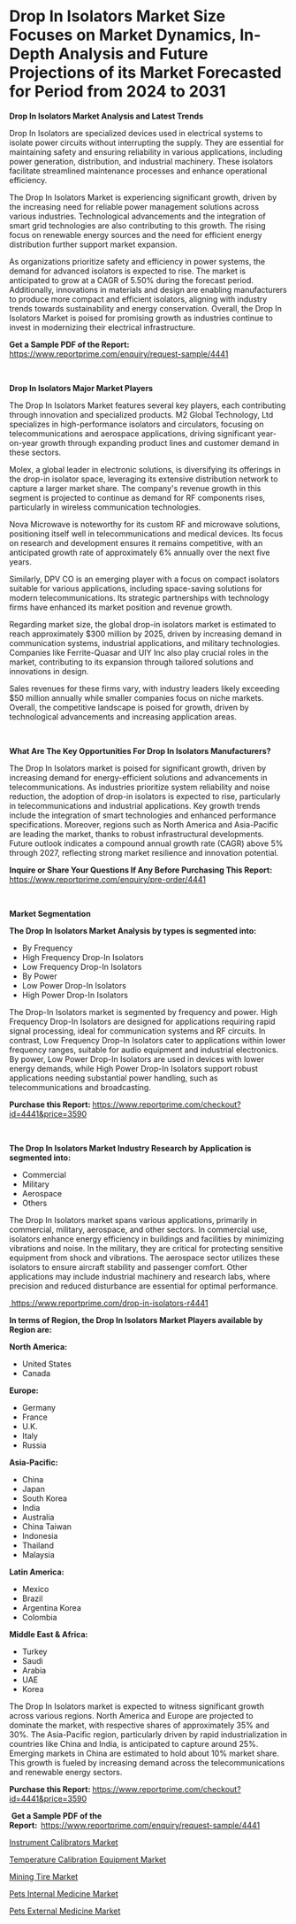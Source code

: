 <p><h1>Drop In Isolators Market Size Focuses on Market Dynamics, In-Depth Analysis and Future Projections of its Market Forecasted for Period from 2024 to 2031</h1></p><p><strong>Drop In Isolators Market Analysis and Latest Trends</strong></p>
<p><p>Drop In Isolators are specialized devices used in electrical systems to isolate power circuits without interrupting the supply. They are essential for maintaining safety and ensuring reliability in various applications, including power generation, distribution, and industrial machinery. These isolators facilitate streamlined maintenance processes and enhance operational efficiency.</p><p>The Drop In Isolators Market is experiencing significant growth, driven by the increasing need for reliable power management solutions across various industries. Technological advancements and the integration of smart grid technologies are also contributing to this growth. The rising focus on renewable energy sources and the need for efficient energy distribution further support market expansion.</p><p>As organizations prioritize safety and efficiency in power systems, the demand for advanced isolators is expected to rise. The market is anticipated to grow at a CAGR of 5.50% during the forecast period. Additionally, innovations in materials and design are enabling manufacturers to produce more compact and efficient isolators, aligning with industry trends towards sustainability and energy conservation. Overall, the Drop In Isolators Market is poised for promising growth as industries continue to invest in modernizing their electrical infrastructure.</p></p>
<p><strong>Get a Sample PDF of the Report:&nbsp;</strong> <a href="https://www.reportprime.com/enquiry/request-sample/4441">https://www.reportprime.com/enquiry/request-sample/4441</a></p>
<p>&nbsp;</p>
<p><strong>Drop In Isolators Major Market Players</strong></p>
<p><p>The Drop In Isolators Market features several key players, each contributing through innovation and specialized products. M2 Global Technology, Ltd specializes in high-performance isolators and circulators, focusing on telecommunications and aerospace applications, driving significant year-on-year growth through expanding product lines and customer demand in these sectors. </p><p>Molex, a global leader in electronic solutions, is diversifying its offerings in the drop-in isolator space, leveraging its extensive distribution network to capture a larger market share. The company's revenue growth in this segment is projected to continue as demand for RF components rises, particularly in wireless communication technologies.</p><p>Nova Microwave is noteworthy for its custom RF and microwave solutions, positioning itself well in telecommunications and medical devices. Its focus on research and development ensures it remains competitive, with an anticipated growth rate of approximately 6% annually over the next five years.</p><p>Similarly, DPV CO is an emerging player with a focus on compact isolators suitable for various applications, including space-saving solutions for modern telecommunications. Its strategic partnerships with technology firms have enhanced its market position and revenue growth.</p><p>Regarding market size, the global drop-in isolators market is estimated to reach approximately $300 million by 2025, driven by increasing demand in communication systems, industrial applications, and military technologies. Companies like Ferrite-Quasar and UIY Inc also play crucial roles in the market, contributing to its expansion through tailored solutions and innovations in design.</p><p>Sales revenues for these firms vary, with industry leaders likely exceeding $50 million annually while smaller companies focus on niche markets. Overall, the competitive landscape is poised for growth, driven by technological advancements and increasing application areas.</p></p>
<p>&nbsp;</p>
<p><strong>What Are The Key Opportunities For Drop In Isolators Manufacturers?</strong></p>
<p><p>The Drop In Isolators market is poised for significant growth, driven by increasing demand for energy-efficient solutions and advancements in telecommunications. As industries prioritize system reliability and noise reduction, the adoption of drop-in isolators is expected to rise, particularly in telecommunications and industrial applications. Key growth trends include the integration of smart technologies and enhanced performance specifications. Moreover, regions such as North America and Asia-Pacific are leading the market, thanks to robust infrastructural developments. Future outlook indicates a compound annual growth rate (CAGR) above 5% through 2027, reflecting strong market resilience and innovation potential.</p></p>
<p><strong>Inquire or Share Your Questions If Any Before Purchasing This Report:</strong> <a href="https://www.reportprime.com/enquiry/pre-order/4441">https://www.reportprime.com/enquiry/pre-order/4441</a></p>
<p>&nbsp;</p>
<p><strong>Market Segmentation</strong></p>
<p><strong>The Drop In Isolators Market Analysis by types is segmented into:</strong></p>
<p><ul><li>By Frequency</li><li>High Frequency Drop-In Isolators</li><li>Low Frequency Drop-In Isolators</li><li>By Power</li><li>Low Power Drop-In Isolators</li><li>High Power Drop-In Isolators</li></ul></p>
<p><p>The Drop-In Isolators market is segmented by frequency and power. High Frequency Drop-In Isolators are designed for applications requiring rapid signal processing, ideal for communication systems and RF circuits. In contrast, Low Frequency Drop-In Isolators cater to applications within lower frequency ranges, suitable for audio equipment and industrial electronics. By power, Low Power Drop-In Isolators are used in devices with lower energy demands, while High Power Drop-In Isolators support robust applications needing substantial power handling, such as telecommunications and broadcasting.</p></p>
<p><strong>Purchase this Report:&nbsp;</strong><a href="https://www.reportprime.com/checkout?id=4441&price=3590">https://www.reportprime.com/checkout?id=4441&price=3590</a></p>
<p>&nbsp;</p>
<p><strong>The Drop In Isolators Market Industry Research by Application is segmented into:</strong></p>
<p><ul><li>Commercial</li><li>Military</li><li>Aerospace</li><li>Others</li></ul></p>
<p><p>The Drop In Isolators market spans various applications, primarily in commercial, military, aerospace, and other sectors. In commercial use, isolators enhance energy efficiency in buildings and facilities by minimizing vibrations and noise. In the military, they are critical for protecting sensitive equipment from shock and vibrations. The aerospace sector utilizes these isolators to ensure aircraft stability and passenger comfort. Other applications may include industrial machinery and research labs, where precision and reduced disturbance are essential for optimal performance.</p></p>
<p><a href="https://www.reportprime.com/drop-in-isolators-r4441">&nbsp;https://www.reportprime.com/drop-in-isolators-r4441</a></p>
<p><strong>In terms of Region, the Drop In Isolators Market Players available by Region are:</strong></p>
<p>
    <p> <strong> North America: </strong>
        <ul>
            <li>United States</li>
            <li>Canada</li>
        </ul>
        </p> 
    <p> <strong> Europe: </strong>
        <ul>
            <li>Germany</li>
            <li>France</li>
            <li>U.K.</li>
            <li>Italy</li>
            <li>Russia</li>
        </ul>
        </p> 
    <p> <strong> Asia-Pacific: </strong>
        <ul>
            <li>China</li>
            <li>Japan</li>
            <li>South Korea</li>
            <li>India</li>
            <li>Australia</li>
            <li>China Taiwan</li>
            <li>Indonesia</li>
            <li>Thailand</li>
            <li>Malaysia</li>
        </ul>
        </p> 
    <p> <strong> Latin America: </strong>
        <ul>
            <li>Mexico</li>
            <li>Brazil</li>
            <li>Argentina Korea</li>
            <li>Colombia</li>
        </ul>
        </p> 
    <p> <strong> Middle East & Africa: </strong>
        <ul>
            <li>Turkey</li>
            <li>Saudi</li>
            <li>Arabia</li>
            <li>UAE</li>
            <li>Korea</li>
        </ul>
    </p>
    </p>
<p><p>The Drop In Isolators market is expected to witness significant growth across various regions. North America and Europe are projected to dominate the market, with respective shares of approximately 35% and 30%. The Asia-Pacific region, particularly driven by rapid industrialization in countries like China and India, is anticipated to capture around 25%. Emerging markets in China are estimated to hold about 10% market share. This growth is fueled by increasing demand across the telecommunications and renewable energy sectors.</p></p>
<p><strong>Purchase this Report: </strong><a href="https://www.reportprime.com/checkout?id=4441&price=3590">https://www.reportprime.com/checkout?id=4441&price=3590</a></p>
<p>&nbsp;<strong>Get a Sample PDF of the Report:&nbsp;&nbsp;</strong><a href="https://www.reportprime.com/enquiry/request-sample/4441">https://www.reportprime.com/enquiry/request-sample/4441</a></p>
<p><strong></strong></p>
<p><p><a href="https://www.linkedin.com/pulse/navigating-global-instrument-calibrators-market-from-xa0pe?trackingId=y%2BDjEL0IQp2%2FjkMrU%2BfMOg%3D%3D">Instrument Calibrators Market</a></p><p><a href="https://www.linkedin.com/pulse/temperature-calibration-equipment-market-insights-xdsqe?trackingId=0m303JgmRU2Cr%2BCNXMNxlw%3D%3D">Temperature Calibration Equipment Market</a></p><p><a href="https://www.linkedin.com/pulse/mining-tire-market-overview-global-trends-future-prospects-ui1ke?trackingId=3h7TOr8CQ0mAeWosxWiflw%3D%3D">Mining Tire Market</a></p><p><a href="https://issuu.com/reportprime-2/docs/pets-internal-medicine-market-size-_32285c24c598a0">Pets Internal Medicine Market</a></p><p><a href="https://issuu.com/reportprime-2/docs/pets-external-medicine-market-size-_9b79d3a5201bdc">Pets External Medicine Market</a></p></p>
